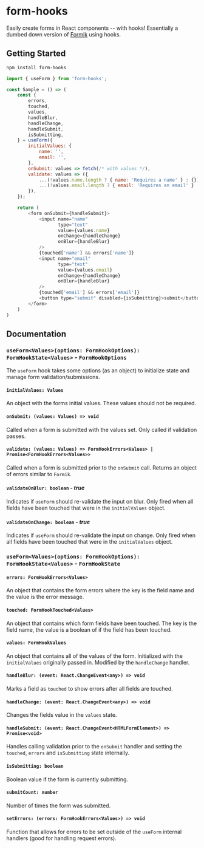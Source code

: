 # form-hooks

Easily create forms in React components -- with hooks! Essentially
a dumbed down version of [Formik][] using hooks.

## Getting Started

```bash
npm install form-hooks
```

```js
import { useForm } from 'form-hooks';

const Sample = () => (
    const {
        errors,
        touched,
        values,
        handleBlur,
        handleChange,
        handleSubmit,
        isSubmitting,
    } = useForm({
        initialValues: {
            name: '',
            email: '',
        },
        onSubmit: values => fetch(/* with values */),
        validate: values => ({
            ...(!values.name.length ? { name: 'Requires a name' } : {}),
            ...(!values.email.length ? { email: 'Requires an email' } : {})
        }),
    });

    return (
        <form onSubmit={handleSubmit}>
            <input name="name"
                   type="text"
                   value={values.name}
                   onChange={handleChange}
                   onBlur={handleBlur}
            />
            {touched['name'] && errors['name']}
            <input name="email"
                   type="text"
                   value={values.email}
                   onChange={handleChange}
                   onBlur={handleBlur}
            />
            {touched['email'] && errors['email']}
            <button type="submit" disabled={isSubmitting}>submit</button>
        </form>
    )
)
```

## Documentation

### `useForm<Values>(options: FormHookOptions): FormHookState<Values>` - `FormHookOptions`

The `useForm` hook takes some options (as an object) to initialize state
and manage form validation/submissions.

#### `initialValues: Values`

An object with the forms initial values. These values should not be required.

#### `onSubmit: (values: Values) => void`

Called when a form is submitted with the values set. Only called if validation
passes.

#### `validate: (values: Values) => FormHookErrors<Values> | Promise<FormHookErrors<Values>>`

Called when a form is submitted prior to the `onSubmit` call. Returns an object
of errors similar to `Formik`.

#### `validateOnBlur: boolean` - _true_

Indicates if `useForm` should re-validate the input on blur.
Only fired when all fields have been touched that were in the `initialValues`
object.

#### `validateOnChange: boolean` - _true_

Indicates if `useForm` should re-validate the input on change.
Only fired when all fields have been touched that were in the `initialValues`
object.

### `useForm<Values>(options: FormHookOptions): FormHookState<Values>` - `FormHookState`

#### `errors: FormHookErrors<Values>`

An object that contains the form errors where the key is the field name
and the value is the error message.

#### `touched: FormHookTouched<Values>`

An object that contains which form fields have been touched. The key is
the field name, the value is a boolean of if the field has been touched.

#### `values: FormHookValues`

An object that contains all of the values of the form. Initialized with the
`initialValues` originally passed in. Modified by the `handleChange` handler.

#### `handleBlur: (event: React.ChangeEvent<any>) => void`

Marks a field as `touched` to show errors after all fields are touched.

#### `handleChange: (event: React.ChangeEvent<any>) => void`

Changes the fields value in the `values` state.

#### `handleSubmit: (event: React.ChangeEvent<HTMLFormElement>) => Promise<void>`

Handles calling validation prior to the `onSubmit` handler and setting the
`touched`, `errors` and `isSubmitting` state internally.

#### `isSubmitting: boolean`

Boolean value if the form is currently submitting.

#### `submitCount: number`

Number of times the form was submitted.

#### `setErrors: (errors: FormHookErrors<Values>) => void`

Function that allows for errors to be set outside of the `useForm`
internal handlers (good for handling request errors).

[formik]: https://github.com/jaredpalmer/formik
